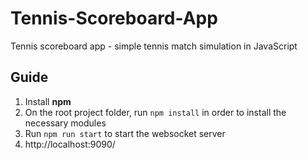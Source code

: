 # Tennis-Scoreboard-App
Tennis scoreboard app - simple tennis match simulation in JavaScript

## Guide

1. Install **npm**
2. On the root project folder, run `npm install` in order to install the necessary modules
3. Run `npm run start` to start the websocket server
4. http://localhost:9090/

